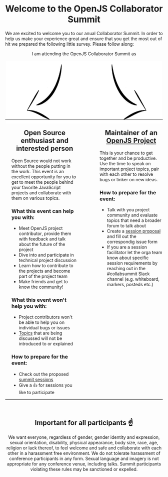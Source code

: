 <h1 align="center">Welcome to the OpenJS Collaborator Summit</h1>

We are excited to welcome you to our anual Collaborator Summit. In order to help us make your experience great and ensure that you get the most out of hit we prepared the following little survey. Please follow along:

<div align="center">I am attending the OpenJS Collaborator Summit as<div>
<p align="center">
  <img src="./assets/arrow.png" />
</p>

<table width="100%" style="position:relative; bottom: 30px;">
  <tr>
    <td width="50%" style="padding: 0 20px">
        <center><h2>Open Source enthusiast and interested person</h2></center>
        Open Source would not work without the people putting in the work. This event is an excellent opportunity for you to get to meet the people behind your favorite JavaScript projects and collaborate with them on various topics.<br>
        <h3>What this event <b>can</b> help you with:</h3>
        <ul>
          <li>Meet OpenJS project contributor, provide them with feedback and talk about the future of the project</li>
          <li>Dive into and participate in technical project discussion</li>
          <li>Learn how to contribute to the projects and become part of the project team</li>
          <li>Make friends and get to know the community!</li>
        </ul>
        <h3>What this event <b>won't</b> help you with:</h3>
        <ul>
          <li>Project contributors won't be able to help you on individual bugs or issues</li>
          <li><a href="https://github.com/openjs-foundation/summit/issues?q=is%3Aissue+is%3Aopen+sort%3Aupdated-desc+label%3A%22Austin+2020%22">Topics</a> that are being discussed will not be introduced to or explained</li>
        </ul>
        <h3>How to prepare for the event:</h3>
        <ul>
          <li>Check out the proposed <a href="https://github.com/openjs-foundation/summit/issues?q=is%3Aissue+is%3Aopen+sort%3Aupdated-desc+label%3A%22Austin+2020%22">summit sessions</a></li>
          <li>Give a 👍 for sessions you like to participate</li>
        </ul>
    </td>
    <td width="50%" style="padding: 0 0 0 50px; vertical-align: top;">
        <center><h2>Maintainer of an <a href="https://openjsf.org/projects/">OpenJS Project</a></h2></center>
        This is your chance to get together and be productive. Use the time to speak on important project topics, pair with each other to resolve bugs or tinker on new ideas.
        <h3>How to prepare for the event:</h3>
        <ul>
          <li>Talk with you project community and evaluate topics that need a broader forum to talk about</li>
          <li>Create a <a href="https://github.com/openjs-foundation/summit/issues/new?assignees=christian-bromann%2C+jorydotcom%2C+keywordnew%2C+wesleytodd%2C+waleedashraf&labels=Austin+2020%2C+Collaborator+Summit%2C+Session+Proposal&template=summit-topic-proposal.md&title=Session+Proposal%3A+">session proposal</a> and fill out the correspondig issue form</li>
          <li>If you are a session facilitator let the orga team know about specific session requirements by reaching out in the #collabsummit Slack channel (e.g. whiteboard, markers, posteds etc.)</li>
        </ul>
    </td>
  </tr>
</table>

## Important for all participants ☝

We want everyone, regardless of gender, gender identity and expression, sexual orientation, disability, physical appearance, body size, race, age, religion or lack thereof, to feel welcome and safe and collaborate with each other in a harassment free environment. We do not tolerate harassment of conference participants in any form. Sexual language and imagery is not appropriate for any conference venue, including talks. Summit participants violating these rules may be sanctioned or expelled.
